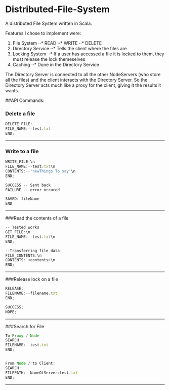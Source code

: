 # Distributed-File-System
A distributed File System written in Scala.

Features I chose to implement were:

1. File System
⋅⋅* READ
⋅⋅* WRITE
⋅⋅* DELETE
2. Directory Service 
⋅⋅* Tells the client where the files are
3. Locking System 
⋅⋅* If a user has accessed a file it is locked to them, they must release the lock themeselves
4. Caching
⋅⋅* Done in the Directory Service


The Directory Server is connected to all the other NodeServers (who store all the files) and the client interacts with the Directory Server. So the Directory Server acts much like a proxy for the client, giving it the results it wants.

##API Commands:
### Delete a file
```Javascript
DELETE_FILE:
FILE_NAME:--test.txt
END;
```
---

### Write to a file
```javascript
WRITE_FILE:\n
FILE_NAME:--test.txt\n
CONTENTS:--'newThings To say'\n
END;

SUCCESS -- Sent back
FAILURE -- error occured

SAVED: fileName
END
```
---

###Read the contents of a file
```javascript
-- Tested works
GET_FILE:\n
FILE_NAME:--test.txt\n
END;

--Transferring file data
FILE_CONTENTS:\n
CONTENTS: <contents>\n
END;
```
---

###Release lock on a file
```javascript
RELEASE:
FILENAME:--filename.txt
END;

SUCCESS;
NOPE;
```
---

###Search for File
```javascript
To Proxy / Node
SEARCH:
FILENAME:--test.txt
END;


From Node / to Client:
SEARCH:
FILEPATH:--NameOfServer:test.txt
END;
```
---
